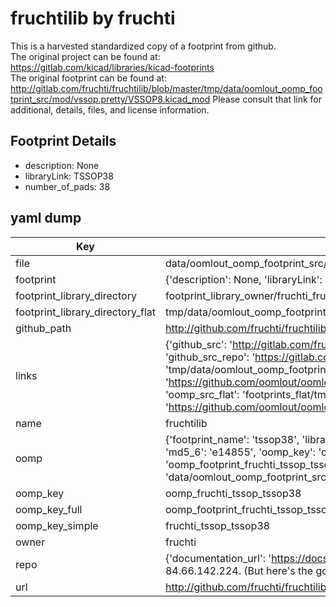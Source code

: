 # fruchtilib by fruchti  
This is a harvested standardized copy of a footprint from github.  
The original project can be found at:  
https://gitlab.com/kicad/libraries/kicad-footprints  
The original footprint can be found at:
http://gitlab.com/fruchti/fruchtilib/blob/master/tmp/data/oomlout_oomp_footprint_src/mod/vssop.pretty/VSSOP8.kicad_mod
Please consult that link for additional, details, files, and license information.  
## Footprint Details
* description: None  
* libraryLink: TSSOP38  
* number_of_pads: 38  
## yaml dump  
| Key | Value |  
| --- | --- |  
| file | data/oomlout_oomp_footprint_src/fruchtilib/mod/tssop.pretty/TSSOP38.kicad_mod |  
| footprint | {'description': None, 'libraryLink': 'TSSOP38', 'number_of_pads': 38} |  
| footprint_library_directory | footprint_library_owner/fruchti_fruchtilib |  
| footprint_library_directory_flat | tmp/data/oomlout_oomp_footprint_src/footprints_flat/fruchti_tssop_tssop38/working |  
| github_path | http://github.com/fruchti/fruchtilib/blob/master/tmp/data/oomlout_oomp_footprint_src/mod/tssop.pretty/TSSOP38.kicad_mod |  
| links | {'github_src': 'http://gitlab.com/fruchti/fruchtilib/blob/master/tmp/data/oomlout_oomp_footprint_src/mod/vssop.pretty/VSSOP8.kicad_mod', 'github_src_repo': 'https://gitlab.com/kicad/libraries/kicad-footprints', 'oomp_bot': 'tmp/data/oomlout_oomp_footprint_src/footprints/fruchti_tssop_tssop38/working', 'oomp_bot_github': 'https://github.com/oomlout/oomlout_oomp_footprint_bot/tree/main/tmp/data/oomlout_oomp_footprint_src/footprints/fruchti_tssop_tssop38/working', 'oomp_src_flat': 'footprints_flat/tmp/data/oomlout_oomp_footprint_src/footprints_flat/fruchti_tssop_tssop38/working', 'oomp_src_flat_github': 'https://github.com/oomlout/oomlout_oomp_footprint_src/tree/main/tmp/data/oomlout_oomp_footprint_src/footprints_flat/fruchti_tssop_tssop38/working'} |  
| name | fruchtilib |  
| oomp | {'footprint_name': 'tssop38', 'library_name': 'tssop', 'md5': 'e148556781d5de430ff223f18a1d5cb1', 'md5_10': 'e148556781', 'md5_5': 'e1485', 'md5_6': 'e14855', 'oomp_key': 'oomp_fruchti_tssop_tssop38', 'oomp_key_extra': 'oomp_footprint_fruchti_tssop_tssop38', 'oomp_key_full': 'oomp_footprint_fruchti_tssop_tssop38_e14855', 'oomp_key_simple': 'fruchti_tssop_tssop38', 'original_filename': 'data/oomlout_oomp_footprint_src/fruchtilib/mod/tssop.pretty/TSSOP38.kicad_mod', 'owner_name': 'fruchti'} |  
| oomp_key | oomp_fruchti_tssop_tssop38 |  
| oomp_key_full | oomp_footprint_fruchti_tssop_tssop38 |  
| oomp_key_simple | fruchti_tssop_tssop38 |  
| owner | fruchti |  
| repo | {'documentation_url': 'https://docs.github.com/rest/overview/resources-in-the-rest-api#rate-limiting', 'message': "API rate limit exceeded for 84.66.142.224. (But here's the good news: Authenticated requests get a higher rate limit. Check out the documentation for more details.)"} |  
| url | http://github.com/fruchti/fruchtilib |  

